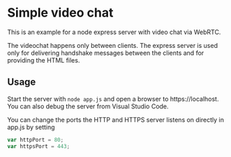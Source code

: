 # Simple video chat

This is an example for a node express server with video chat via WebRTC.

The videochat happens only between clients. The express server is used only for delivering handshake messages between the clients and for providing the HTML files.

## Usage

Start the server with ```node app.js``` and open a browser to https://localhost. You can also debug the server from Visual Studio Code.

You can change the ports the HTTP and HTTPS server listens on directly in app.js by setting

```javascript
var httpPort = 80;
var httpsPort = 443;
```

